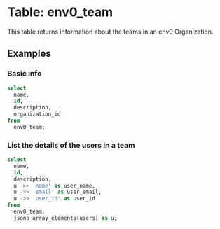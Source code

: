 # Table: env0_team

This table returns information about the teams in an env0 Organization.

## Examples

### Basic info

```sql
select
  name,
  id,
  description,
  organization_id
from
  env0_team;
```

### List the details of the users in a team

```sql
select
  name,
  id,
  description,
  u ->> 'name' as user_name,
  u ->> 'email' as user_email,
  u ->> 'user_id' as user_id
from
  env0_team,
  jsonb_array_elements(users) as u;
```
